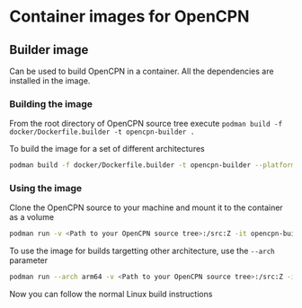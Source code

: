 # Container images for OpenCPN

## Builder image

Can be used to build OpenCPN in a container. All the dependencies are installed in the image.

### Building the image

From the root directory of OpenCPN source tree execute `podman build -f docker/Dockerfile.builder -t opencpn-builder .`

To build the image for a set of different architectures

```sh
podman build -f docker/Dockerfile.builder -t opencpn-builder --platform=linux/amd64,linux/arm64 .
```

### Using the image

Clone the OpenCPN source to your machine and mount it to the container as a volume

```sh
podman run -v <Path to your OpenCPN source tree>:/src:Z -it opencpn-builder:latest bash
```

To use the image for builds targetting other architecture, use the `--arch` parameter

```sh
podman run --arch arm64 -v <Path to your OpenCPN source tree>:/src:Z -it opencpn-builder:latest bash
```

Now you can follow the normal Linux build instructions
